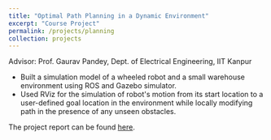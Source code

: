 ```yaml
---
title: "Optimal Path Planning in a Dynamic Environment"
excerpt: "Course Project"
permalink: /projects/planning
collection: projects
---
```



Advisor: Prof. Gaurav Pandey, Dept. of Electrical Engineering, IIT Kanpur

* Built a simulation model of a wheeled robot and a small warehouse environment using ROS and Gazebo simulator.
* Used RViz for the simulation of robot's motion from its start location to a user-defined goal location in the environment while locally modifying path in the presence of any unseen obstacles.

The project report can be found <a href="/files/root">here</a>.